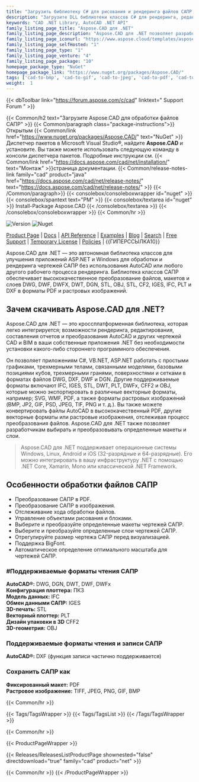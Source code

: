 ```yaml
---
title: "Загрузить библиотеку C# для рисования и рендеринга файлов САПР | Aspose.CAD"
description: "Загрузите DLL библиотеки классов C# для рендеринга, редактирования, составления отчетов и преобразования AutoCAD®, CAD, BIM в форматы PDF и изображений через API. Выберите и конвертируйте определенные макеты, слои."
keywords: "CAD .NET Library, AutoCAD .NET API"
family_listing_page_title: "Aspose.CAD для .NET"
family_listing_page_description: "Aspose.CAD для .NET позволяет разработчикам конвертировать AutoCAD DWG и DXF и DGN, DWF, DWFX, IFC, IGS, IGES, STL, DWT, FBX, CF2, CFF2, OBJ и другие файлы форматов CAD в PDF, SVG, WMF и Растровые изображения. Это собственный API, не требующий установки AutoCAD или любого другого программного обеспечения."
family_listing_page_iconurl: "https://www.aspose.cloud/templates/aspose/App_Themes/V3/images/cad/272x272/aspose_cad-for-net-min.png"
family_listing_page_selfHosted: "1"
family_listing_page_type: "1"
family_listing_page_venture: "4"
family_listing_page_package: "10"
homepage_package_type: "NuGet"
homepage_package_link: "https://www.nuget.org/packages/Aspose.CAD/"
tags: ['cad-to-bmp', 'cad-to-gif', 'cad-to-jpeg', 'cad-to-pdf', 'cad-to-png', 'cad-to-tiff', 'dwf-to-bmp', 'dwf-to-gif', 'dwf-to-jpeg', 'dwf-to-png', 'dwf-to-tiff', 'dwg-to-bmp', 'dwg-to-gif', 'dwg-to-jpeg', 'dwg-to-png', 'dwg-to-tiff', 'dxf-to-bmp', 'dxf-to-gif', 'dxf-to-jpeg', 'dxf-to-png', 'dxf-to-tiff']
weight:  1
---
```


{{< dbToolbar link="https://forum.aspose.com/c/cad" linktext=" Support Forum " >}}

{{< Common/h2 text="Загрузите Aspose.CAD для обработки файлов САПР"  >}}
{{< Common/paragraph class="package-instructions">}}
Открытым
{{< Common/link href="https://www.nuget.org/packages/Aspose.CAD/" text="NuGet"  >}}Диспетчер пакетов в Microsoft Visual Studio®, найдите <b>Aspose.CAD</b> и установите. Вы также можете использовать следующую команду в консоли диспетчера пакетов. Подробные инструкции см.
{{< Common/link href="https://docs.aspose.com/cad/net/installation/" text="Монтаж"  >}}страница документации.
{{< Common/release-notes-link family="cad" product="java" href="https://docs.aspose.com/cad/net/release-notes/" text="https://docs.aspose.com/cad/net/release-notes/"  >}}
{{< /Common/paragraph>}}
{{< consolebox/consoleboxwrapper id="nuget" >}}
       {{< consolebox/spantext text="PM" >}}
       {{< consolebox/textarea id="nuget" >}} Install-Package Aspose.CAD {{< /consolebox/textarea >}}
{{< /consolebox/consoleboxwrapper >}}
{{< Common/hr >}}

![Version](https://img.shields.io/nuget/v/Aspose.Total) ![Nuget](https://img.shields.io/nuget/dt/Aspose.Total?label=nuget%20downloads)

[Product Page](https://products.aspose.com/total/net/) | [Docs](https://docs.aspose.com/total/net/) | [API Reference](https://reference.aspose.com/) | [Examples](http://aspose.github.io) | [Blog](https://blog.aspose.com/category/total/) | [Search](https://search.aspose.com/) | [Free Support](https://forum.aspose.com/) | [Temporary License](https://purchase.aspose.com/temporary-license) | [Policies](https://purchase.aspose.com/policies) | {{ГИПЕРССЫЛКА10}}

Aspose.CAD для .NET — это автономная библиотека классов для улучшения приложений ASP.NET и Windows для обработки и рендеринга чертежей САПР без использования AutoCAD или любого другого рабочего процесса рендеринга. Библиотека классов САПР обеспечивает высококачественное преобразование файлов, макетов и слоев DWG, DWF, DWFX, DWT, DGN, STL, OBJ, STL, CF2, IGES, IFC, PLT и DXF в форматы PDF и растровых изображений.

## Зачем скачивать Aspose.CAD для .NET?

Aspose.CAD для .NET — это кроссплатформенная библиотека, которая легко интегрируется; возможности рендеринга, редактирования, составления отчетов и преобразования AutoCAD и других чертежей CAD и BIM в ваши собственные приложения .NET без необходимости установки какого-либо стороннего программного обеспечения.

Он позволяет приложениям C#, VB.NET, ASP.NET работать с простыми графиками, трехмерными телами, связанными моделями, базовыми позициями кубов, трехмерными гранями, поверхностями и сетками в форматах файлов DWG, DXF, DWF и DGN. Другие поддерживаемые форматы включают IFC, IGES, STL, DWT, PLT, DWFx, CFF2 и OBJ, которые можно экспортировать в различные векторные форматы, например; SVG, WMF, PDF, а также форматы растровых изображений (BMP, JP2, GIF, PSD, JPEG, TIF, PNG и т. д.). Вы также можете конвертировать файлы AutoCAD в высококачественный PDF, другие векторные форматы или растровые изображения, отслеживая процесс преобразования файлов. Aspose.CAD для .NET также позволяет разработчикам выбирать и преобразовывать определенные макеты и слои.

> Aspose.CAD для .NET поддерживает операционные системы Windows, Linux, Android и iOS (32-разрядные и 64-разрядные). Его можно интегрировать в вашу инфраструктуру .NET с помощью .NET Core, Xamarin, Mono или классической .NET Framework.

## Особенности обработки файлов САПР

- Преобразование САПР в PDF.
- Преобразование САПР в изображения.
- Отслеживание хода обработки файлов.
- Управление объектами рисования и блоками.
- Выберите и преобразуйте определенные макеты чертежей САПР.
- Выберите и преобразуйте определенные слои чертежей САПР.
- Отрегулируйте размер чертежа САПР перед визуализацией.
- Поддержка BigFont.
- Автоматическое определение оптимального масштаба для чертежей САПР.

### #Поддерживаемые форматы чтения САПР

**AutoCAD®:** DWG, DGN, DWT, DWF, DWFx\
**Конфигурация плоттера:** ПК3\
**Модель данных:** IFC\
**Обмен данными САПР:** IGES\
**3D-печать:** STL\
**Векторный плоттер:** PLT\
**Дизайн упаковки в 3D** CFF2\
**3D-геометрия:** OBJ

### Поддерживаемые форматы чтения и записи САПР

**AutoCAD®:** DXF (функция записи частично поддерживается)

### Сохранить САПР как

**Фиксированный макет:** PDF\
**Растровое изображение:** TIFF, JPEG, PNG, GIF, BMP

{{< Common/hr >}}

{{< Tags/TagsWrapper >}}
 {{< Tags/TagsList >}}
{{< /Tags/TagsWrapper >}}

{{< Common/hr >}}

{{< ProductPageWrapper >}}
<!-- ReleasesListProductPage-->
   {{< Releases/ReleasesListProductPage shownested="false"  directdownload="true" family="cad" product="net" >}}
<!-- /ReleasesListProductPage-->
{{< Common/hr >}}
{{< /ProductPageWrapper >}}

